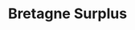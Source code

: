 ---
title: "Bretagne Surplus"
url: /ploermel/bretagne-surplus-boulevard-des-trente/
shop: Militär
---